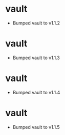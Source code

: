 
# vault

- Bumped vault to v1.1.2

# vault

- Bumped vault to v1.1.3

# vault

- Bumped vault to v1.1.4

# vault

- Bumped vault to v1.1.5
